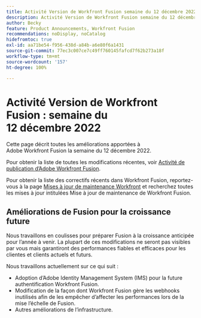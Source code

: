 ```yaml
---
title: Activité Version de Workfront Fusion semaine du 12 décembre 2022
description: Activité Version de Workfront Fusion semaine du 12 décembre 2022
author: Becky
feature: Product Announcements, Workfront Fusion
recommendations: noDisplay, noCatalog
hidefromtoc: true
exl-id: aa71be54-f956-438d-a84b-a6e80f6a1431
source-git-commit: 77ec3c007ce7c49ff760145fafcd7f62b273a18f
workflow-type: tm+mt
source-wordcount: '157'
ht-degree: 100%

---
```


# Activité Version de Workfront Fusion : semaine du 12 décembre 2022

Cette page décrit toutes les améliorations apportées à Adobe Workfront Fusion la semaine du 12 décembre 2022.

Pour obtenir la liste de toutes les modifications récentes, voir [Activité de publication d’Adobe Workfront Fusion](/help/workfront-fusion/fusion-product-releases/fusion-release-activity.md).

Pour obtenir la liste des correctifs récents dans Workfront Fusion, reportez-vous à la page [Mises à jour de maintenance Workfront](https://experienceleague.adobe.com/docs/workfront-known-issues/releases/current-updates.html?lang=fr) et recherchez toutes les mises à jour intitulées Mise à jour de maintenance de Workfront Fusion.

## Améliorations de Fusion pour la croissance future

Nous travaillons en coulisses pour préparer Fusion à la croissance anticipée pour l’année à venir. La plupart de ces modifications ne seront pas visibles par vous mais garantiront des performances fiables et efficaces pour les clientes et clients actuels et futurs.


Nous travaillons actuellement sur ce qui suit :

* Adoption d’Adobe Identity Management System (IMS) pour la future authentification Workfront Fusion.
* Modification de la façon dont Workfront Fusion gère les webhooks inutilisés afin de les empêcher d’affecter les performances lors de la mise l’échelle de Fusion.
* Autres améliorations de l’infrastructure.
